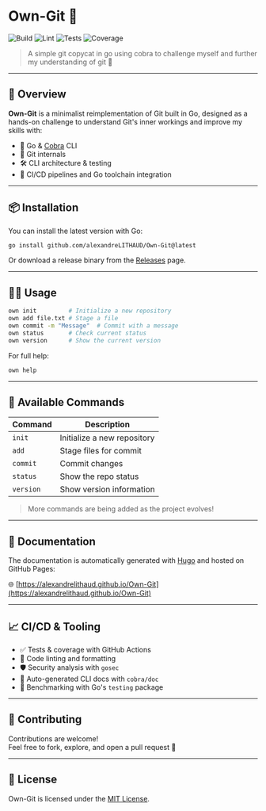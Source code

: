 # Own-Git 🌳

![Build](https://github.com/alexandreLITHAUD/Own-Git/actions/workflows/launch-tests.yaml/badge.svg)
![Lint](https://github.com/alexandreLITHAUD/Own-Git/actions/workflows/lint-go-code.yaml/badge.svg)
![Tests](https://img.shields.io/endpoint?url=https://gist.githubusercontent.com/alexandreLITHAUD/3aff3ab94739bdcdd6a9640f0150eeda/raw/tests.json)
![Coverage](https://img.shields.io/endpoint?url=https://gist.githubusercontent.com/alexandreLITHAUD/3aff3ab94739bdcdd6a9640f0150eeda/raw/coverage.json)

> A simple git copycat in go using cobra to challenge myself and further my understanding of git 🌳

---

## 🚀 Overview

**Own-Git** is a minimalist reimplementation of Git built in Go, designed as a hands-on challenge to understand Git's inner workings and improve my skills with:
- 🧠 Go & [Cobra](https://github.com/spf13/cobra) CLI
- 🧪 Git internals
- 🛠️ CLI architecture & testing
- 🚧 CI/CD pipelines and Go toolchain integration

---

## 📦 Installation

You can install the latest version with Go:

```bash
go install github.com/alexandreLITHAUD/Own-Git@latest
```

Or download a release binary from the [Releases](https://github.com/alexandreLITHAUD/Own-Git/releases) page.

---

## 🧑‍💻 Usage

```bash
own init         # Initialize a new repository
own add file.txt # Stage a file
own commit -m "Message"  # Commit with a message
own status       # Check current status
own version      # Show the current version
```

For full help:

```bash
own help
```

---

## 🧰 Available Commands

| Command     | Description                |
|------------|----------------------------|
| `init`     | Initialize a new repository |
| `add`      | Stage files for commit      |
| `commit`   | Commit changes              |
| `status`   | Show the repo status        |
| `version`  | Show version information    |

> More commands are being added as the project evolves!

---

## 📄 Documentation

The documentation is automatically generated with [Hugo](https://gohugo.io) and hosted on GitHub Pages:

🌐 [https://alexandrelithaud.github.io/Own-Git](https://alexandrelithaud.github.io/Own-Git)

---

## 📈 CI/CD & Tooling

- ✅ Tests & coverage with GitHub Actions
- 🧹 Code linting and formatting
- 🛡️ Security analysis with `gosec`
- 📄 Auto-generated CLI docs with `cobra/doc`
- 🧪 Benchmarking with Go's `testing` package

---

## 🤝 Contributing

Contributions are welcome!  
Feel free to fork, explore, and open a pull request 🙌

---

## 📜 License

Own-Git is licensed under the [MIT License](./LICENSE).
